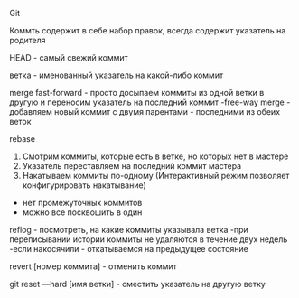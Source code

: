 Git

Коммть содержит в себе набор правок, всегда содержит указатель на родителя

HEAD - самый свежий коммит

ветка - именованный указатель на какой-либо коммит

merge
	fast-forward - просто досыпаем коммиты из одной ветки в другую и переносим указатель на последний коммит
	-free-way merge - добавляем новый коммит с двумя парентами - последними из обеих веток

rebase
1. Смотрим коммиты, которые есть в ветке, но которых нет в мастере
2. Указатель переставляем на последний коммит мастера
3. Накатываем коммиты по-одному (Интерактивный режим позволяет конфигурировать накатывание)

+ нет промежуточных коммитов
+ можно все посквошить в один

reflog - посмотреть, на какие коммиты указывала ветка
-при переписывании истории коммиты не удаляются в течение двух недель
-если накосячили - откатываемся на предыдущее состояние

revert [номер коммита] - отменить коммит

git reset —hard [имя ветки] - сместить указатель на другую ветку
